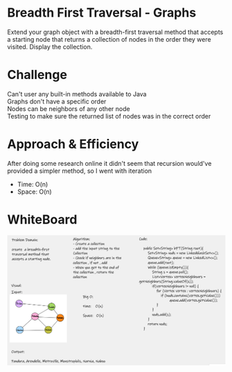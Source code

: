 # Breadth First Traversal - Graphs  

Extend your graph object with a breadth-first traversal method that accepts a starting node that returns a collection of nodes in the order
they were visited. Display the collection.  

# Challenge  

Can't user any built-in methods available to Java  
Graphs don't have a specific order  
Nodes can be neighbors of any other node  
Testing to make sure the returned list of nodes was in the correct order  

# Approach & Efficiency  

After doing some research online it didn't seem that recursion would've provided a simpler method, so I went with iteration  

- Time: O(n)  
- Space: O(n)  

# WhiteBoard  
![breadth_first](assets/Challenge36.png)